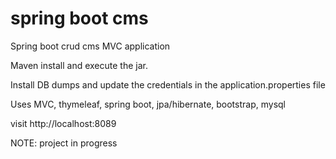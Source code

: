 # spring boot cms
Spring boot crud cms MVC application

Maven install and execute the jar.

Install DB dumps and update the credentials in the application.properties file

Uses MVC, thymeleaf, spring boot, jpa/hibernate, bootstrap, mysql

visit http://localhost:8089

NOTE: project in progress
